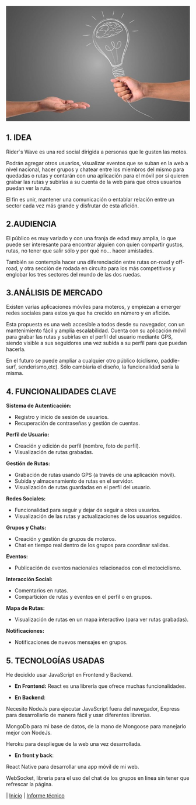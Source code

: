 ![](../img/propuesta.jpg)

## 1. IDEA

Rider`s Wave es una red social dirigida a personas que le gusten las motos.  

 Podrán agregar otros usuarios, visualizar eventos que se suban en la web a nivel nacional, hacer grupos y chatear entre los miembros del mismo para quedadas o rutas y contarán con una aplicación para el móvil por si quieren grabar las rutas y subirlas a su cuenta de la web para que otros usuarios puedan ver la ruta.  

El fin es unir, mantener una comunicación o entablar relación entre un sector cada vez más grande y disfrutar de esta afición.


## 2.AUDIENCIA

El público es muy variado y con una franja de edad muy amplia, lo que puede ser interesante para encontrar alguien con quien compartir gustos, rutas, no tener que salir sólo y por qué no… hacer amistades.   

También se contempla hacer una diferenciación entre rutas on-road y off-road, y otra sección de rodada en circuito para los más competitivos y englobar los tres sectores del mundo de las dos ruedas.


## 3.ANÁLISIS DE MERCADO

Existen varias aplicaciones móviles para moteros, y empiezan a emerger redes sociales para estos ya que ha crecido en número y en afición. 

Esta propuesta es una web accesible a todos desde su navegador, con un mantenimiento fácil y amplia escalabilidad. Cuenta con su aplicación móvil para grabar las rutas y subirlas en el perfil del usuario mediante GPS, siendo visible a sus seguidores una vez subida a su perfil para que puedan hacerla. 

En el futuro se puede ampliar a cualquier otro público (ciclismo, paddle-surf, senderismo,etc). Sólo cambiaría el diseño, la funcionalidad sería la misma.


## 4. FUNCIONALIDADES CLAVE


**Sistema de Autenticación:**
- Registro y inicio de sesión de usuarios.
- Recuperación de contraseñas y gestión de cuentas.

**Perfil de Usuario:**
- Creación y edición de perfil (nombre, foto de perfil).
- Visualización de rutas grabadas.

**Gestión de Rutas:**
- Grabación de rutas usando GPS (a través de una aplicación móvil).
- Subida y almacenamiento de rutas en el servidor.
- Visualización de rutas guardadas en el perfil del usuario.

**Redes Sociales:**
- Funcionalidad para seguir y dejar de seguir a otros usuarios.
- Visualización de las rutas y actualizaciones de los usuarios seguidos.

**Grupos y Chats:**
- Creación y gestión de grupos de moteros.
- Chat en tiempo real dentro de los grupos para coordinar salidas.

**Eventos:**
- Publicación de eventos nacionales relacionados con el motociclismo.

**Interacción Social:**
- Comentarios en rutas.
- Compartición de rutas y eventos en el perfil o en grupos.

**Mapa de Rutas:**
- Visualización de rutas en un mapa interactivo (para ver rutas grabadas).

**Notificaciones:**
- Notificaciones de nuevos mensajes en grupos.


## 5. TECNOLOGÍAS USADAS


He decidido usar JavaScript en Frontend y Backend.

- **En Frontend:**
React es una librería que ofrece muchas funcionalidades.

- **En Backend**:

 Necesito NodeJs para ejecutar JavaScript fuera del navegador, Express para desarrollarlo de manera fácil y usar diferentes librerías.

 MongoDb para mi base de datos, de la mano de Mongoose para manejarlo mejor con NodeJs.

 Heroku para despliegue de la web una vez desarrollada.

 - **En front y back**:

 React Native para desarrollar una app móvil de mi web.

 WebSocket, librería para el uso del chat de los grupos en linea sin tener que refrescar la página.

 | [Inicio](../index.md) |  [Informe técnico](./InformeTecnico.md)
